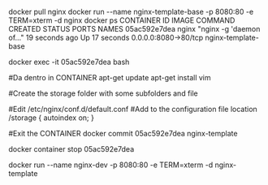 docker pull nginx
docker run --name nginx-template-base -p 8080:80 -e TERM=xterm -d nginx
docker ps
CONTAINER ID        IMAGE               COMMAND                  CREATED             STATUS              PORTS                    NAMES
05ac592e7dea        nginx               "nginx -g 'daemon of…"   19 seconds ago      Up 17 seconds       0.0.0.0:8080->80/tcp     nginx-template-base

docker exec -it 05ac592e7dea bash

#Da dentro in CONTAINER
apt-get update
apt-get install vim

#Create the storage folder with some subfolders and file

#Edit /etc/nginx/conf.d/default.conf
#Add to the configuration file
location /storage {
    autoindex on;
}


#Exit the CONTAINER
docker commit  05ac592e7dea  nginx-template

docker container stop 05ac592e7dea

docker run --name nginx-dev -p 8080:80 -e TERM=xterm -d nginx-template
